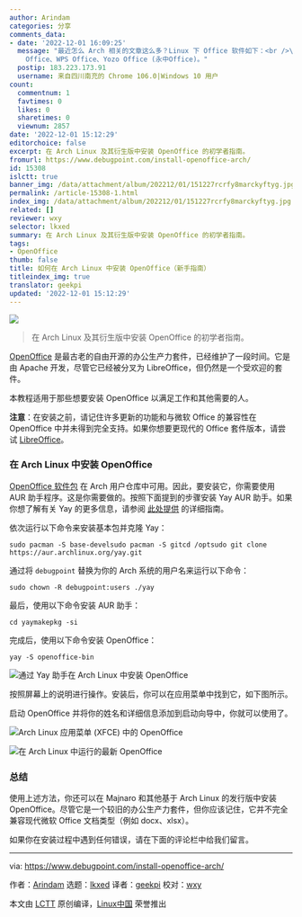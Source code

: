 ```yaml
---
author: Arindam
categories: 分享
comments_data:
- date: '2022-12-01 16:09:25'
  message: "最近怎么 Arch 相关的文章这么多？Linux 下 Office 软件如下：<br />\r\nCalligra、LibreOffice、OnlyOffice、OpenOffice、SoftMaker
    Office、WPS Office、Yozo Office (永中Office)。"
  postip: 183.223.173.91
  username: 来自四川南充的 Chrome 106.0|Windows 10 用户
count:
  commentnum: 1
  favtimes: 0
  likes: 0
  sharetimes: 0
  viewnum: 2857
date: '2022-12-01 15:12:29'
editorchoice: false
excerpt: 在 Arch Linux 及其衍生版中安装 OpenOffice 的初学者指南。
fromurl: https://www.debugpoint.com/install-openoffice-arch/
id: 15308
islctt: true
banner_img: /data/attachment/album/202212/01/151227rcrfy8marckyftyg.jpg
permalink: /article-15308-1.html
index_img: /data/attachment/album/202212/01/151227rcrfy8marckyftyg.jpg.thumb.jpg
related: []
reviewer: wxy
selector: lkxed
summary: 在 Arch Linux 及其衍生版中安装 OpenOffice 的初学者指南。
tags:
- OpenOffice
thumb: false
title: 如何在 Arch Linux 中安装 OpenOffice（新手指南）
titleindex_img: true
translator: geekpi
updated: '2022-12-01 15:12:29'
---
```


![](/data/attachment/album/202212/01/151227rcrfy8marckyftyg.jpg)



> 
> 在 Arch Linux 及其衍生版中安装 OpenOffice 的初学者指南。
> 
> 
> 


[OpenOffice](https://www.openoffice.org/) 是最古老的自由开源的办公生产力套件，已经维护了一段时间。它是由 Apache 开发，尽管它已经被分叉为 LibreOffice，但仍然是一个受欢迎的套件。


本教程适用于那些想要安装 OpenOffice 以满足工作和其他需要的人。


**注意**：在安装之前，请记住许多更新的功能和与微软 Office 的兼容性在 OpenOffice 中并未得到完全支持。如果你想要更现代的 Office 套件版本，请尝试 [LibreOffice](https://www.debugpoint.com/install-latest-libreoffice-ubuntu-linux/)。


### 在 Arch Linux 中安装 OpenOffice


[OpenOffice 软件包](https://aur.archlinux.org/packages/openoffice-bin) 在 Arch 用户仓库中可用。因此，要安装它，你需要使用 AUR 助手程序。这是你需要做的。按照下面提到的步骤安装 Yay AUR 助手。如果你想了解有关 Yay 的更多信息，请参阅 [此处提供](https://www.debugpoint.com/install-yay-arch/) 的详细指南。


依次运行以下命令来安装基本包并克隆 Yay：



```
sudo pacman -S base-develsudo pacman -S gitcd /optsudo git clone https://aur.archlinux.org/yay.git

```

通过将 `debugpoint` 替换为你的 Arch 系统的用户名来运行以下命令：



```
sudo chown -R debugpoint:users ./yay

```

最后，使用以下命令安装 AUR 助手：



```
cd yaymakepkg -si

```

完成后，使用以下命令安装 OpenOffice：



```
yay -S openoffice-bin

```

![通过 Yay 助手在 Arch Linux 中安装 OpenOffice](/data/attachment/album/202212/01/151229lmpp2xp5cx4684r4.jpg)


按照屏幕上的说明进行操作。安装后，你可以在应用菜单中找到它，如下图所示。


启动 OpenOffice 并将你的姓名和详细信息添加到启动向导中，你就可以使用了。


![Arch Linux 应用菜单 (XFCE) 中的 OpenOffice](/data/attachment/album/202212/01/151229ewhsrq266v2vvh6u.jpg)


![在 Arch Linux 中运行的最新 OpenOffice](/data/attachment/album/202212/01/151229y7xnah065xx2xd33.jpg)


### 总结


使用上述方法，你还可以在 Majnaro 和其他基于 Arch Linux 的发行版中安装 OpenOffice。尽管它是一个较旧的办公生产力套件，但你应该记住，它并不完全兼容现代微软 Office 文档类型（例如 docx、xlsx）。


如果你在安装过程中遇到任何错误，请在下面的评论栏中给我们留言。




---


via: <https://www.debugpoint.com/install-openoffice-arch/>


作者：[Arindam](https://www.debugpoint.com/author/admin1/) 选题：[lkxed](https://github.com/lkxed) 译者：[geekpi](https://github.com/geekpi) 校对：[wxy](https://github.com/wxy)


本文由 [LCTT](https://github.com/LCTT/TranslateProject) 原创编译，[Linux中国](https://linux.cn/) 荣誉推出